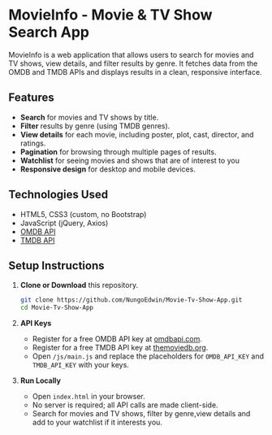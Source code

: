 # MovieInfo - Movie & TV Show Search App

MovieInfo is a web application that allows users to search for movies and TV shows, view details, and filter results by genre. It fetches data from the OMDB and TMDB APIs and displays results in a clean, responsive interface.

## Features

- **Search** for movies and TV shows by title.
- **Filter** results by genre (using TMDB genres).
- **View details** for each movie, including poster, plot, cast, director, and ratings.
- **Pagination** for browsing through multiple pages of results.
- **Watchlist** for seeing  movies and shows that are of interest to you
- **Responsive design** for desktop and mobile devices.

## Technologies Used

- HTML5, CSS3 (custom, no Bootstrap)
- JavaScript (jQuery, Axios)
- [OMDB API](https://www.omdbapi.com/)
- [TMDB API](https://www.themoviedb.org/documentation/api)

## Setup Instructions

1. **Clone or Download** this repository.

   ```sh
   git clone https://github.com/NungoEdwin/Movie-Tv-Show-App.git
   cd Movie-Tv-Show-App
   ```

2. **API Keys**  
   - Register for a free OMDB API key at [omdbapi.com](https://www.omdbapi.com/apikey.aspx).
   - Register for a free TMDB API key at [themoviedb.org](https://www.themoviedb.org/settings/api).
   - Open `/js/main.js` and replace the placeholders for `OMDB_API_KEY` and `TMDB_API_KEY` with your keys.

3. **Run Locally**  
   - Open `index.html` in your browser.
   - No server is required; all API calls are made client-side.
   - Search for movies and TV shows, filter by genre,view details and add to your watchlist if it interests you.


